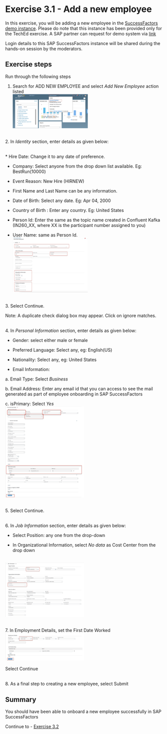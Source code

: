 # Exercise 3.1 - Add a new employee

In this exercise, you will be adding a new employee in the [SuccessFactors demo instance](https://salesdemo4.successfactors.com/login?company=SFPART038010).
Please do note that this instance has been provided only for the TechEd exercise. 
A SAP partner can request for demo system via [link](https://hxmcloudops.successfactors.com/home/index)

Login details to this SAP SuccessFactors instance will be shared during the hands-on session by the moderators.

## Exercise steps

Run through the following steps
1. Search for ADD NEW EMPLOYEE and select *Add New Employee* action listed
<br><img src="/exercises/ex3/images/img1.jpg" width=50% height=50%>

<br>2. In *Identity* section, enter details as given below:

<br> * Hire Date: Change it to any date of preference.

* Company: Select anyone from the drop down list available. Eg: BestRun(10000)

* Event Reason: New Hire (HIRNEW)

* First Name and Last Name can be any information.

* Date of Birth: Select any date. Eg: Apr 04, 2000

* Country of Birth : Enter any country. Eg: United States

* Person Id: Enter the same as the topic name created in Confluent Kafka (IN260_XX, where XX is the participant number assigned to you)

* User Name: same as Person Id.
<br><img src="/exercises/ex3/images/img2.jpg" width=50% height=50%>

<br>3. Select Continue. 

Note: A duplicate check dialog box may appear. Click on ignore matches.

<br>4. In *Personal Information* section, enter details as given below:

* Gender: select either male or female

* Preferred Language: Select any, eg: English(US)

* Nationality: Select any, eg: United States

* Email Information: 

a. Email Type: Select *Business*

b. Email Address: Enter any email id that you can access to see the mail generated as part of employee onboarding in SAP SuccessFactors

c. isPrimary: Select *Yes*
<br><img src="/exercises/ex3/images/img3.jpg" width=50% height=50%>

<br>5. Select Continue. 

<br>6. In *Job Information* section, enter details as given below:

* Select Position: any one from the drop-down

* In Organizational Information, select *No data* as Cost Center from the drop down

<br><img src="/exercises/ex3/images/img4.jpg" width=50% height=50%>

<br>7. In Employment Details, set the First Date Worked
<br><img src="/exercises/ex3/images/img5.jpg" width=50% height=50%>

Select Continue

<br>8. As a final step to creating a new employee, select Submit

   


## Summary

You should have been able to onboard a new employee successfully in SAP SuccessFactors

Continue to - [Exercise 3.2](/exercises/ex3/ex32)
